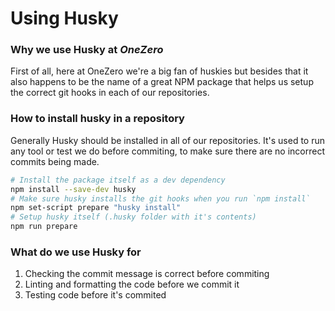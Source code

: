 # Using Husky

### Why we use Husky at _OneZero_

First of all, here at OneZero we're a big fan of huskies but besides that it also happens to be the name of a great NPM package that helps us setup the correct git hooks in each of our repositories.

### How to install husky in a repository

Generally Husky should be installed in all of our repositories. It's used to run any tool or test we do before commiting, to make sure there are no incorrect commits being made.

```bash title="Husky installation instructions"
# Install the package itself as a dev dependency
npm install --save-dev husky
# Make sure husky installs the git hooks when you run `npm install`
npm set-script prepare "husky install"
# Setup husky itself (.husky folder with it's contents)
npm run prepare
```

### What do we use Husky for

1. Checking the commit message is correct before commiting
2. Linting and formatting the code before we commit it
3. Testing code before it's commited
